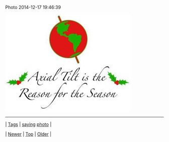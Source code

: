 <!--
title: Photo 2014-12-17 19
date: 2020-06-28T15:27:00.056Z
tags: saying, photo
-->


Photo 2014-12-17 19:46:39

![](105458196004-0.jpg)

<!--BOTTOM-POST-NAVIGATION-->
---

| [Tags](tags.md) | [saying](tag-saying.md) [photo](tag-photo.md) |

| [Newer](105456617324.md) | [Top](index.md) | [Older](105595779129.md) |